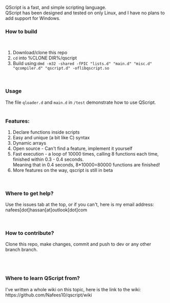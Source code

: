 QScript is a fast, and simple scripting language.<br>
QScript has been designed and tested on only Linux, and I have no plans to add support for Windows.
<br>
<h3>How to build</h3><br>
<ol>
	<li>Download/clone this repo</li>
	<li><code>cd</code> into %CLONE DIR%/qscript</li>
	<li>Build using:<code>dmd -m32 -shared -fPIC "lists.d" "main.d" "misc.d" "qcompiler.d" "qscript.d" -oflibqscript.so</code></li>
</ol><br>
<h3>Usage</h3>
The file <code>qloader.d</code> and <code>main.d</code> in <code>/test</code> demonstrate how to use QScript.<br>
<br>
<h3>Features:</h3>
<ol>
	<li>Declare functions inside scripts</li>
	<li>Easy and unique (a bit like C) syntax</li>
	<li>Dynamic arrays</li>
	<li>Open source - Can't find a feature, implement it yourself</li>
	<li>Fast execution - a loop of 10000 times, calling 8 functions each time, finished within 0.3 - 0.4 seconds.<br>
	Meaning that in 0.4 seconds, 8*10000=80000 functions are finished!</li>
	<li>More features on the way, qscript is still in beta</li>
</ol>
<br>
<h3>Where to get help?</h3>
<p>Use the issues tab at the top, or if you can't, here is my email address: nafees[dot]hassan[at]outlook[dot]com</p>
<br>
<h3>How to contribute?</h3>
<p>Clone this repo, make changes, commit and push to dev or any other branch branch.</p>
<br>
<br>
<h3>Where to learn QScript from?</h3>
<p>I've written a whole wiki on this topic, here is the link to the wiki: <a hred="https://github.com/Nafees10/qscript/wiki">https://github.com/Nafees10/qscript/wiki</a></p>
